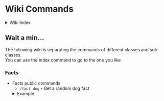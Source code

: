 # Wiki Commands

<details>
<summary>Wiki Index</summary>

- [Home](home.md)
- Commands
- Config
- Troubleshooting
  - Facts sync
- Protocol and guide
  - Facts
    - Adding facts
    - Adding facts from Trivia of Roblox [Island wiki website](https://robloxislands.fandom.com/wiki/Islands_Wiki)
    - Change current number
    - egg
  - Welcome
    - Test welcome message with specific user
</details>

## Wait a min...
The following wiki is separating the commands of different classes and sub-classes.
<br>You can use the index command to go to the one you like

### Facts
  - Facts public commands
    - `/fact dog` - Get a random dog fact
    <details>
      <summary>Example</summary>
      <img src="wiki_src/fact_img/fact_dog_1.png" alt="drawing" width="400"/>
      <img src="wiki_src/fact_img/fact_dog_2.png" alt="drawing" width="400"/>
    </details>